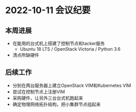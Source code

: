 # 2022-10-11 会议纪要

## 本周进展

* 在能用的台式机上搭建了控制节点和tacker服务
  * Ubuntu 18 LTS / OpenStack Victoria / Python 3.6
* 清点所缺硬件

## 后续工作

* 分别在两台服务器上建立OpenStack VIM和Kubernetes VIM
* 尝试在控制节点上注册VIM
* 采购硬件，让另外三台台式机跑起来
* 确定物理网络拓扑结构，把小集群节点组起来
